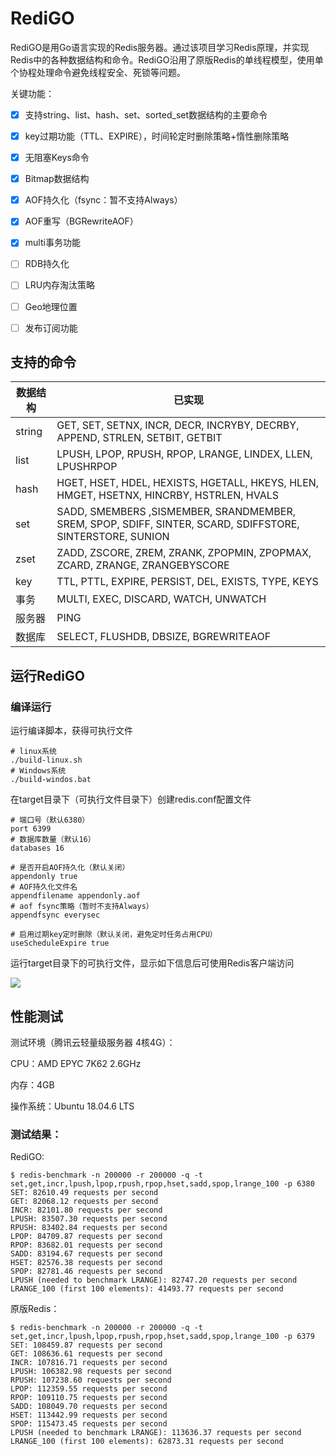 # RediGO

RediGO是用Go语言实现的Redis服务器。通过该项目学习Redis原理，并实现Redis中的各种数据结构和命令。RediGO沿用了原版Redis的单线程模型，使用单个协程处理命令避免线程安全、死锁等问题。

关键功能：

- [x] 支持string、list、hash、set、sorted_set数据结构的主要命令
- [x] key过期功能（TTL、EXPIRE），时间轮定时删除策略+惰性删除策略
- [x] 无阻塞Keys命令
- [x] Bitmap数据结构
- [x] AOF持久化（fsync：暂不支持Always）
- [x] AOF重写（BGRewriteAOF）
- [x] multi事务功能
- [ ] RDB持久化
- [ ] LRU内存淘汰策略
- [ ] Geo地理位置
- [ ] 发布订阅功能



## 支持的命令

| 数据结构 | 已实现                                                       |
| -------- | ------------------------------------------------------------ |
| string   | GET, SET, SETNX, INCR, DECR, INCRYBY, DECRBY, APPEND, STRLEN, SETBIT, GETBIT |
| list     | LPUSH, LPOP, RPUSH, RPOP, LRANGE, LINDEX, LLEN, LPUSHRPOP    |
| hash     | HGET, HSET, HDEL, HEXISTS, HGETALL, HKEYS, HLEN, HMGET, HSETNX, HINCRBY, HSTRLEN, HVALS |
| set      | SADD, SMEMBERS ,SISMEMBER, SRANDMEMBER, SREM, SPOP, SDIFF, SINTER, SCARD, SDIFFSTORE, SINTERSTORE, SUNION |
| zset     | ZADD, ZSCORE, ZREM, ZRANK, ZPOPMIN, ZPOPMAX, ZCARD, ZRANGE, ZRANGEBYSCORE |
| key      | TTL, PTTL, EXPIRE, PERSIST, DEL, EXISTS, TYPE, KEYS          |
| 事务     | MULTI, EXEC, DISCARD, WATCH, UNWATCH                         |
| 服务器   | PING                                                         |
| 数据库   | SELECT, FLUSHDB, DBSIZE, BGREWRITEAOF                        |



## 运行RediGO

### 编译运行

运行编译脚本，获得可执行文件

```shell
# linux系统
./build-linux.sh
# Windows系统
./build-windos.bat
```

在target目录下（可执行文件目录下）创建redis.conf配置文件

```
# 端口号（默认6380）
port 6399
# 数据库数量（默认16）
databases 16

# 是否开启AOF持久化（默认关闭）
appendonly true
# AOF持久化文件名
appendfilename appendonly.aof
# aof fsync策略（暂时不支持Always）
appendfsync everysec

# 启用过期key定时删除（默认关闭，避免定时任务占用CPU）
useScheduleExpire true
```

运行target目录下的可执行文件，显示如下信息后可使用Redis客户端访问

![](https://images-1257369645.cos.ap-chengdu.myqcloud.com/redigo/redigo_start.PNG)

## 性能测试

测试环境（腾讯云轻量级服务器 4核4G）：

CPU：AMD EPYC 7K62 2.6GHz

内存：4GB

操作系统：Ubuntu 18.04.6 LTS

### 测试结果：

RediGO:

```
$ redis-benchmark -n 200000 -r 200000 -q -t set,get,incr,lpush,lpop,rpush,rpop,hset,sadd,spop,lrange_100 -p 6380
SET: 82610.49 requests per second
GET: 82068.12 requests per second
INCR: 82101.80 requests per second
LPUSH: 83507.30 requests per second
RPUSH: 83402.84 requests per second
LPOP: 84709.87 requests per second
RPOP: 83682.01 requests per second
SADD: 83194.67 requests per second
HSET: 82576.38 requests per second
SPOP: 82781.46 requests per second
LPUSH (needed to benchmark LRANGE): 82747.20 requests per second
LRANGE_100 (first 100 elements): 41493.77 requests per second
```

原版Redis：

```
$ redis-benchmark -n 200000 -r 200000 -q -t set,get,incr,lpush,lpop,rpush,rpop,hset,sadd,spop,lrange_100 -p 6379
SET: 108459.87 requests per second
GET: 108636.61 requests per second
INCR: 107816.71 requests per second
LPUSH: 106382.98 requests per second
RPUSH: 107238.60 requests per second
LPOP: 112359.55 requests per second
RPOP: 109110.75 requests per second
SADD: 108049.70 requests per second
HSET: 113442.99 requests per second
SPOP: 115473.45 requests per second
LPUSH (needed to benchmark LRANGE): 113636.37 requests per second
LRANGE_100 (first 100 elements): 62873.31 requests per second
```

